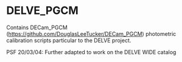 # DELVE_PGCM

Contains DECam_PGCM (https://github.com/DouglasLeeTucker/DECam_PGCM) photometric calibration scripts particular to the DELVE project.

PSF 20/03/04: Further adapted to work on the DELVE WIDE catalog
